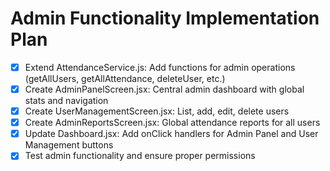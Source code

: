 # Admin Functionality Implementation Plan

- [x] Extend AttendanceService.js: Add functions for admin operations (getAllUsers, getAllAttendance, deleteUser, etc.)
- [x] Create AdminPanelScreen.jsx: Central admin dashboard with global stats and navigation
- [x] Create UserManagementScreen.jsx: List, add, edit, delete users
- [x] Create AdminReportsScreen.jsx: Global attendance reports for all users
- [x] Update Dashboard.jsx: Add onClick handlers for Admin Panel and User Management buttons
- [x] Test admin functionality and ensure proper permissions
